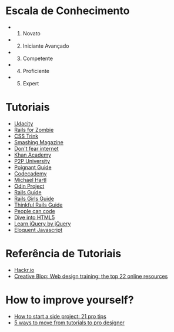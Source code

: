 # Escala de Conhecimento

+ 1) Novato

+ 2) Iniciante Avançado 

+ 3) Competente

+ 4) Proficiente

+ 5) Expert

# Tutoriais

+ [Udacity](https://www.udacity.com/)
+ [Rails for Zombie](http://railsforzombies.org/l)
+ [CSS Trink](https://css-tricks.com/)
+ [Smashing Magazine](http://www.smashingmagazine.com/)
+ [Don't fear internet](http://www.dontfeartheinternet.com/)
+ [Khan Academy](https://www.khanacademy.org/)
+ [P2P University](https://www.p2pu.org/en/)
+ [Poignant Guide](http://poignant.guide/)
+ [Codecademy](https://www.codecademy.com/pt/learn)
+ [Michael Hartl](https://www.railstutorial.org/book)
+ [Odin Project](http://www.theodinproject.com/ruby-on-rails)
+ [Rails Guide](http://guides.rubyonrails.org/)
+ [Rails Girls Guide](http://guides.railsgirls.com/)
+ [Thinkful Rails Guide](http://www.thinkful.com/learn/ruby-on-rails-tutorial/)
+ [People can code](http://www.peoplecancode.com/en)
+ [Dive into HTML5](http://diveintohtml5.info/)
+ [Learn jQuery by jQuery](http://learn.jquery.com/about-jquery/)
+ [Eloquent Javascript](http://eloquentjavascript.net/)

# Referência de Tutoriais

+ [Hackr.io](http://hackr.io/)
+ [Creative Bloq: Web design training: the top 22 online resources](http://www.creativebloq.com/web-design/training-online-resources-812225)

# How to improve yourself?

+ [How to start a side project: 21 pro tips](http://www.creativebloq.com/career/side-project-71256)
+ [5 ways to move from tutorials to pro designer](http://www.creativebloq.com/web-design/5-ways-move-tutorials-pro-designer-121518477)
